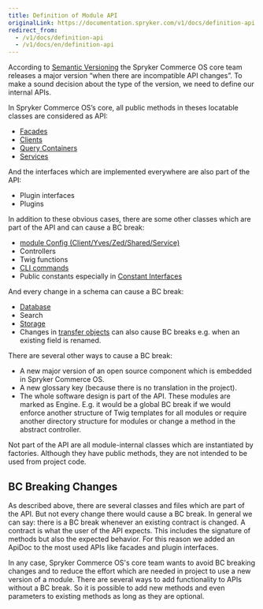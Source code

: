 ```yaml
---
title: Definition of Module API
originalLink: https://documentation.spryker.com/v1/docs/definition-api
redirect_from:
  - /v1/docs/definition-api
  - /v1/docs/en/definition-api
---
```


According to [Semantic Versioning](http://semver.org/) the Spryker Commerce OS core team releases a major version “when there are incompatible API changes”. To make a sound decision about the type of the version, we need to define our internal APIs.

In Spryker Commerce OS’s core, all public methods in theses locatable classes are considered as API:

* [Facades](/docs/scos/dev/developer-guides/201811.0/development-guide/back-end/zed/business-layer/facade/about-facade.html)
* [Clients](/docs/scos/dev/developer-guides/201811.0/development-guide/back-end/yves/client/client.html)
* [Query Containers](/docs/scos/dev/developer-guides/201811.0/development-guide/back-end/zed/persistence-layer/query-container/about-the-query-container.html)
* [Services](/docs/scos/dev/developer-guides/201811.0/development-guide/back-end/data-manipulation/data-enrichment/messages-and-errors/registering-a-new-service.html)

And the interfaces which are implemented everywhere are also part of the API:

* Plugin interfaces
* Plugins

In addition to these obvious cases, there are some other classes which are part of the API and can cause a BC break:

* [module Config (Client/Yves/Zed/Shared/Service)](https://documentation.spryker.com/v1/docs/configuration-management#how-to-retrieve-the-configuration)
* Controllers
* Twig functions
* [CLI commands](/docs/scos/dev/developer-guides/201811.0/development-guide/back-end/data-manipulation/data-enrichment/console-commands/implementing-a-new-console-command.html)
* Public constants especially in [Constant Interfaces](https://documentation.spryker.com/v1/docs/configuration-management#constant-interfaces)

And every change in a schema can cause a BC break:

* [Database](/docs/scos/dev/developer-guides/201811.0/development-guide/back-end/zed/persistence-layer/database-schema-definition.html)
* Search
* [Storage](/docs/scos/dev/developer-guides/201811.0/development-guide/back-end/yves/client/using-and-configuring-redis-as-a-key-value-storage.html)
* Changes in [transfer objects](https://documentation.spryker.com/v1/docs/ht-use-transfer-objects-201903) can also cause BC breaks e.g. when an existing field is renamed.

There are several other ways to cause a BC break:

* A new major version of an open source component which is embedded in Spryker Commerce OS.
* A new glossary key (because there is no translation in the project).
* The whole software design is part of the API. These modules are marked as Engine. E.g. it would be a global BC break if we would enforce another structure of Twig templates for all modules or require another directory structure for modules or change a method in the abstract controller.

Not part of the API are all module-internal classes which are instantiated by factories. Although they have public methods, they are not intended to be used from project code.

## BC Breaking Changes

As described above, there are several classes and files which are part of the API. But not every change there would cause a BC break. In general we can say: there is a BC break whenever an existing contract is changed. A contract is what the user of the API expects. This includes the signature of methods but also the expected behavior. For this reason we added an ApiDoc to the most used APIs like facades and plugin interfaces.

In any case, Spryker Commerce OS's core team wants to avoid BC breaking changes and to reduce the effort which are needed in project to use a new version of a module. There are several ways to add functionality to APIs without a BC break. So it is possible to add new methods and even parameters to existing methods as long as they are optional.

<!-- Last review date: Sep 12, 2019 by Denis Turkov, Oksana Karasyova -->

